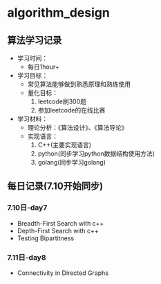 # algorithm_design
## 算法学习记录
* 学习时间：
    * 每日1hour+
* 学习目标：
    * 常见算法能够做到熟悉原理和熟练使用
    * 量化目标：
        1. leetcode刷300题
        2. 参加leetcode的在线比赛
* 学习材料：
    * 理论分析：《算法设计》、《算法导论》
    * 实现语言：
        1. C++(主要实现语言)
        2. python(同步学习python数据结构使用方法)
        3. golang(同步学习golang)


## 每日记录(7.10开始同步)
### 7.10日-day7
* Breadth-First Search with c++
* Depth-First Search with c++
* Testing Bipartitness

### 7.11日-day8
* Connectivity in Directed Graphs
